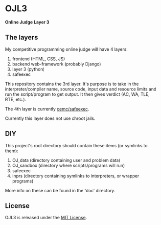 # OJL3

**Online Judge Layer 3**

## The layers

My competitive programming online judge will have 4 layers:

1. frontend (HTML, CSS, JS)
2. backend web-framework (probably Django)
3. layer 3 (python)
4. safeexec

This repository contains the 3rd layer. It's purpose is to take in the interpreter/compiler name, source code, input data and resource limits and run the script/program to get output. It then gives verdict (AC, WA, TLE, RTE, etc.).

The 4th layer is currently [cemc/safeexec](https://github.com/cemc/safeexec).

Currently this layer does not use chroot jails.

## DIY

This project's root directory should contain these items (or symlinks to them):

1. OJ_data (directory containing user and problem data)
2. OJ_sandbox (directory where scripts/programs will run)
3. safeexec
4. inprs (directory containing symlinks to interpreters, or wrapper programs)

More info on these can be found in the 'doc' directory.

## License

OJL3 is released under the [MIT License](http://www.opensource.org/licenses/MIT).
